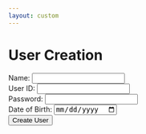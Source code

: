 ```yaml
---
layout: custom
---
```


<html>
<head>
  <title>User Creation</title>
</head>
<body>
  <h1>User Creation</h1>
  <form id="userForm">
    <label for="name">Name:</label>
    <input type="text" id="name" required>
    <br>
    <label for="uid">User ID:</label>
    <input type="text" id="uid" required>
    <br>
    <label for="password">Password:</label>
    <input type="password" id="password">
    <br>
    <label for="dob">Date of Birth:</label>
    <input type="date" id="dob">
    <br>
    <button type="submit">Create User</button>
  </form>
  <div id="result"></div>

  <script>
    document.getElementById("userForm").addEventListener("submit", function(event) {
  event.preventDefault(); // Prevent the form from submitting

  // Get user input values
  var name = document.getElementById("name").value;
  var uid = document.getElementById("uid").value;
  var password = document.getElementById("password").value;
  var dob = document.getElementById("dob").value;

  // Create request body object
  var requestBody = {
    name: name,
    uid: uid,
    password: password,
    dob: dob
  };

  // Send POST request to the API
  fetch("http://localhost:8086/api/users", {
    method: "POST",
    headers: {
      "Content-Type": "application/json"
    },
    body: JSON.stringify(requestBody)
  })
  .then(function(response) {
    if (response.ok) {
      return response.json();
    } else {
      throw new Error("Error: " + response.status);
    }
  })
  .then(function(data) {
    // Display the API response
    document.getElementById("result").innerText = JSON.stringify(data);
  })
  .catch(function(error) {
    // Handle any errors
    console.log(error);
    document.getElementById("result").innerText = "An error occurred.";
  });
});

  </script>
</body>
</html>
